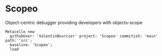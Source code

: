 # Scopeo

Object-centric debugger providing developers with objects-scope

```smalltalk
Metacello new
  githubUser: 'ValentinBourcier' project: 'Scopeo' commitish: 'main' path: 'src';
  baseline: 'Scopeo';
  load
```
